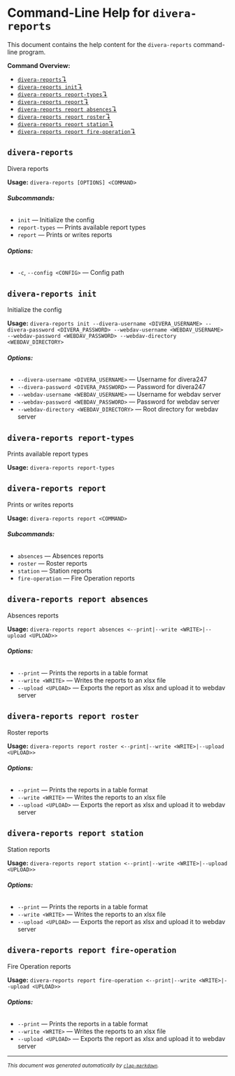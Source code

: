 # Command-Line Help for `divera-reports`

This document contains the help content for the `divera-reports` command-line program.

**Command Overview:**

* [`divera-reports`↴](#divera-reports)
* [`divera-reports init`↴](#divera-reports-init)
* [`divera-reports report-types`↴](#divera-reports-report-types)
* [`divera-reports report`↴](#divera-reports-report)
* [`divera-reports report absences`↴](#divera-reports-report-absences)
* [`divera-reports report roster`↴](#divera-reports-report-roster)
* [`divera-reports report station`↴](#divera-reports-report-station)
* [`divera-reports report fire-operation`↴](#divera-reports-report-fire-operation)

## `divera-reports`

Divera reports

**Usage:** `divera-reports [OPTIONS] <COMMAND>`

###### **Subcommands:**

* `init` — Initialize the config
* `report-types` — Prints available report types
* `report` — Prints or writes reports

###### **Options:**

* `-c`, `--config <CONFIG>` — Config path



## `divera-reports init`

Initialize the config

**Usage:** `divera-reports init --divera-username <DIVERA_USERNAME> --divera-password <DIVERA_PASSWORD> --webdav-username <WEBDAV_USERNAME> --webdav-password <WEBDAV_PASSWORD> --webdav-directory <WEBDAV_DIRECTORY>`

###### **Options:**

* `--divera-username <DIVERA_USERNAME>` — Username for divera247
* `--divera-password <DIVERA_PASSWORD>` — Password for divera247
* `--webdav-username <WEBDAV_USERNAME>` — Username for webdav server
* `--webdav-password <WEBDAV_PASSWORD>` — Password for webdav server
* `--webdav-directory <WEBDAV_DIRECTORY>` — Root directory for webdav server



## `divera-reports report-types`

Prints available report types

**Usage:** `divera-reports report-types`



## `divera-reports report`

Prints or writes reports

**Usage:** `divera-reports report <COMMAND>`

###### **Subcommands:**

* `absences` — Absences reports
* `roster` — Roster reports
* `station` — Station reports
* `fire-operation` — Fire Operation reports



## `divera-reports report absences`

Absences reports

**Usage:** `divera-reports report absences <--print|--write <WRITE>|--upload <UPLOAD>>`

###### **Options:**

* `--print` — Prints the reports in a table format
* `--write <WRITE>` — Writes the reports to an xlsx file
* `--upload <UPLOAD>` — Exports the report as xlsx and upload it to webdav server



## `divera-reports report roster`

Roster reports

**Usage:** `divera-reports report roster <--print|--write <WRITE>|--upload <UPLOAD>>`

###### **Options:**

* `--print` — Prints the reports in a table format
* `--write <WRITE>` — Writes the reports to an xlsx file
* `--upload <UPLOAD>` — Exports the report as xlsx and upload it to webdav server



## `divera-reports report station`

Station reports

**Usage:** `divera-reports report station <--print|--write <WRITE>|--upload <UPLOAD>>`

###### **Options:**

* `--print` — Prints the reports in a table format
* `--write <WRITE>` — Writes the reports to an xlsx file
* `--upload <UPLOAD>` — Exports the report as xlsx and upload it to webdav server



## `divera-reports report fire-operation`

Fire Operation reports

**Usage:** `divera-reports report fire-operation <--print|--write <WRITE>|--upload <UPLOAD>>`

###### **Options:**

* `--print` — Prints the reports in a table format
* `--write <WRITE>` — Writes the reports to an xlsx file
* `--upload <UPLOAD>` — Exports the report as xlsx and upload it to webdav server



<hr/>

<small><i>
    This document was generated automatically by
    <a href="https://crates.io/crates/clap-markdown"><code>clap-markdown</code></a>.
</i></small>

